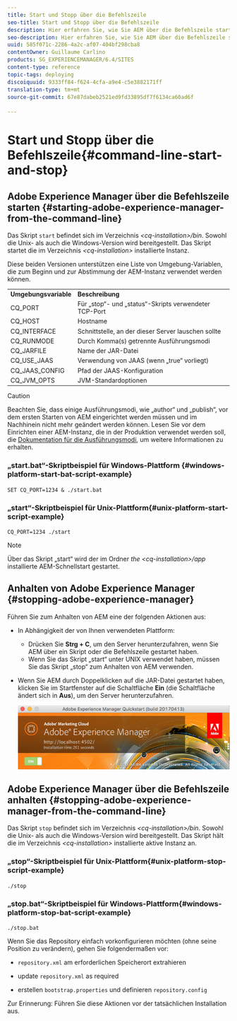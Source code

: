 ```yaml
---
title: Start und Stopp über die Befehlszeile
seo-title: Start und Stopp über die Befehlszeile
description: Hier erfahren Sie, wie Sie AEM über die Befehlszeile starten und anhalten können.
seo-description: Hier erfahren Sie, wie Sie AEM über die Befehlszeile starten und anhalten können.
uuid: 585f071c-2286-4a2c-af07-404bf298cba8
contentOwner: Guillaume Carlino
products: SG_EXPERIENCEMANAGER/6.4/SITES
content-type: reference
topic-tags: deploying
discoiquuid: 9333ff84-f624-4cfa-a9e4-c5e3882171ff
translation-type: tm+mt
source-git-commit: 67e87dabeb2521ed9fd33895df7f6134ca60ad6f

---
```



# Start und Stopp über die Befehlszeile{#command-line-start-and-stop}

## Adobe Experience Manager über die Befehlszeile starten {#starting-adobe-experience-manager-from-the-command-line}

Das Skript `start` befindet sich im Verzeichnis *&lt;cq-installation>/bin*. Sowohl die Unix- als auch die Windows-Version wird bereitgestellt. Das Skript startet die im Verzeichnis *&lt;cq-installation>* installierte Instanz.

Diese beiden Versionen unterstützen eine Liste von Umgebung-Variablen, die zum Beginn und zur Abstimmung der AEM-Instanz verwendet werden können.

<table> 
 <tbody> 
  <tr> 
   <td><strong>Umgebungsvariable </strong></td> 
   <td><strong>Beschreibung </strong></td> 
  </tr> 
  <tr> 
   <td>CQ_PORT</td> 
   <td>Für „stop“- und „status“-Skripts verwendeter TCP-Port<br /> </td> 
  </tr> 
  <tr> 
   <td>CQ_HOST</td> 
   <td>Hostname<br /> </td> 
  </tr> 
  <tr> 
   <td>CQ_INTERFACE</td> 
   <td>Schnittstelle, an der dieser Server lauschen sollte<br /> </td> 
  </tr> 
  <tr> 
   <td>CQ_RUNMODE</td> 
   <td>Durch Komma(s) getrennte Ausführungsmodi<br /> </td> 
  </tr> 
  <tr> 
   <td>CQ_JARFILE</td> 
   <td>Name der JAR-Datei<br /> </td> 
  </tr> 
  <tr> 
   <td>CQ_USE_JAAS</td> 
   <td>Verwendung von JAAS (wenn „true“ vorliegt)<br /> </td> 
  </tr> 
  <tr> 
   <td>CQ_JAAS_CONFIG</td> 
   <td>Pfad der JAAS-Konfiguration<br /> </td> 
  </tr> 
  <tr> 
   <td>CQ_JVM_OPTS</td> 
   <td>JVM-Standardoptionen<br /> </td> 
  </tr> 
 </tbody> 
</table>

>[!CAUTION]
>
>Beachten Sie, dass einige Ausführungsmodi, wie „author“ und „publish“, vor dem ersten Starten von AEM eingerichtet werden müssen und im Nachhinein nicht mehr geändert werden können. Lesen Sie vor dem Einrichten einer AEM-Instanz, die in der Produktion verwendet werden soll, die [Dokumentation für die Ausführungsmodi](/help/sites-deploying/configure-runmodes.md), um weitere Informationen zu erhalten.

### „start.bat“-Skriptbeispiel für Windows-Plattform {#windows-platform-start-bat-script-example}

```shell
SET CQ_PORT=1234 & ./start.bat
```

### „start“-Skriptbeispiel für Unix-Plattform{#unix-platform-start-script-example}

```shell
CQ_PORT=1234 ./start
```

>[!NOTE]
>
>Über das Skript „start“ wird der im Ordner *the &lt;cq-installation>/app* installierte AEM-Schnellstart gestartet.

## Anhalten von Adobe Experience Manager {#stopping-adobe-experience-manager}

Führen Sie zum Anhalten von AEM eine der folgenden Aktionen aus:

* In Abhängigkeit der von Ihnen verwendeten Plattform:

   * Drücken Sie **Strg + C**, um den Server herunterzufahren, wenn Sie AEM über ein Skript oder die Befehlszeile gestartet haben.
   * Wenn Sie das Skript „start“ unter UNIX verwendet haben, müssen Sie das Skript „stop“ zum Anhalten von AEM verwenden.

* Wenn Sie AEM durch Doppelklicken auf die JAR-Datei gestartet haben, klicken Sie im Startfenster auf die Schaltfläche **Ein** (die Schaltfläche ändert sich in **Aus**), um den Server herunterzufahren.

   ![chlimage_1-63](assets/chlimage_1-63.png)

## Adobe Experience Manager über die Befehlszeile anhalten {#stopping-adobe-experience-manager-from-the-command-line}

Das Skript `stop` befindet sich im Verzeichnis *&lt;cq-installation>/bin*. Sowohl die Unix- als auch die Windows-Version wird bereitgestellt. Das Skript hält die im Verzeichnis *&lt;cq-installation>* installierte aktive Instanz an.

### „stop“-Skriptbeispiel für Unix-Plattform{#unix-platform-stop-script-example}

```shell
./stop
```

### „stop.bat“-Skriptbeispiel für Windows-Plattform{#windows-platform-stop-bat-script-example}

```shell
./stop.bat
```

Wenn Sie das Repository einfach vorkonfigurieren möchten (ohne seine Position zu verändern), gehen Sie folgendermaßen vor:

* `repository.xml` am erforderlichen Speicherort extrahieren

* update `repository.xml` as required

* erstellen `bootstrap.properties` und definieren `repository.config`

Zur Erinnerung: Führen Sie diese Aktionen vor der tatsächlichen Installation aus.
